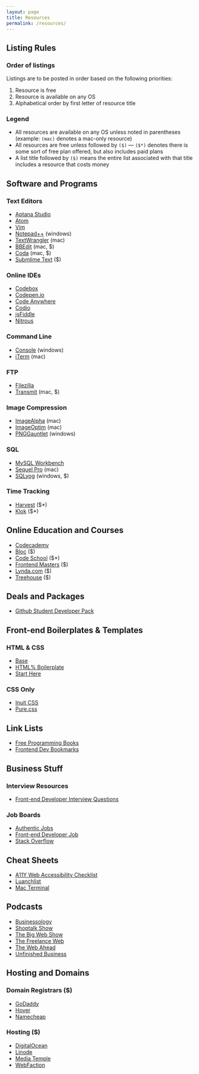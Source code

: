 ```yaml
---
layout: page
title: Resources
permalink: /resources/
---
```


## Listing Rules

### Order of listings

Listings are to be posted in order based on the following priorities:

1.  Resource is free
2.  Resource is available on any OS
3.  Alphabetical order by first letter of resource title

### Legend

- All resources are available on any OS unless noted in parentheses (example: `(mac)` denotes a mac-only resource)
- All resources are free unless followed by `($)` — `($*)` denotes there is some sort of free plan offered, but also includes paid plans
- A list title followed by `($)` means the entire list associated with that title includes a resource that costs money

## Software and Programs

### Text Editors

- [Aptana Studio](http://www.aptana.com/)
- [Atom](https://atom.io/)
- [Vim](http://www.vim.org/download.php)
- [Notepad++](http://notepad-plus-plus.org/) (windows)
- [TextWrangler](http://www.barebones.com/products/textwrangler/) (mac)
- [BBEdit](http://www.barebones.com/products/bbedit/) (mac, $)
- [Coda](https://panic.com/coda/) (mac, $)
- [Submlime Text](http://sublimetext.com) ($)

### Online IDEs

- [Codebox](https://www.codebox.io/)
- [Codepen.io](http://codepen.io)
- [Code Anywhere](https://codeanywhere.com/)
- [Codio](https://codio.com/)
- [jsFiddle](http://jsfiddle.net/)
- [Nitrous](https://www.nitrous.io/)

### Command Line

- [Console](http://sourceforge.net/projects/console/) (windows)
- [iTerm](http://iterm2.com/) (mac)

### FTP

- [Filezilla](https://filezilla-project.org/)
- [Transmit](http://panic.com/transmit/) (mac, $)

### Image Compression

- [ImageAlpha](http://pngmini.com/) (mac)
- [ImageOptim](https://imageoptim.com/) (mac)
- [PNGGauntlet](http://pnggauntlet.com/) (windows)

### SQL

- [MySQL Workbench](http://www.mysql.com/products/workbench/)
- [Sequel Pro](http://www.sequelpro.com/) (mac)
- [SQLyog](https://www.webyog.com/product/sqlyog) (windows, $)

### Time Tracking

- [Harvest](https://www.getharvest.com/) ($*)
- [Klok](http://getklok.com/) ($*)

## Online Education and Courses

- [Codecademy](http://www.codecademy.com/)
- [Bloc](https://www.bloc.io/frontend-development-bootcamp) ($)
- [Code School](https://www.codeschool.com/) ($*)
- [Frontend Masters](https://frontendmasters.com/) ($)
- [Lynda.com](http://www.lynda.com/) ($)
- [Treehouse](http://teamtreehouse.com/) ($)

## Deals and Packages

- [Github Student Developer Pack](https://education.github.com/pack)

## Front-end Boilerplates & Templates

### HTML & CSS

- [Base](http://base.webknit.co.uk/)
- [HTML% Boilerplate](https://html5boilerplate.com/)
- [Start Here](https://github.com/poopsplat/starthere)

### CSS Only

- [Inuit CSS](https://github.com/inuitcss)
- [Pure.css](http://purecss.io/)

## Link Lists

- [Free Programming Books](https://github.com/vhf/free-programming-books)
- [Frontend Dev Bookmarks](https://github.com/dypsilon/frontend-dev-bookmarks)

## Business Stuff

### Interview Resources

- [Front-end Developer Interview Questions](https://github.com/h5bp/Front-end-Developer-Interview-Questions)

### Job Boards

- [Authentic Jobs](http://www.authenticjobs.com/#category=4)
- [Front-end Developer Job](http://frontenddeveloperjob.com/)
- [Stack Overflow](http://careers.stackoverflow.com/jobs/tag/frontend)

## Cheat Sheets

- [A11Y Web Accessibility Checklist](http://a11yproject.com/checklist.html)
- [Luanchlist](https://github.com/poopsplat/launchlist)
- [Mac Terminal](https://github.com/0nn0/terminal-mac-cheatsheet)

## Podcasts

- [Businessology](http://www.businessology.biz/)
- [Shoptalk Show](http://shoptalkshow.com)
- [The Big Web Show](http://5by5.tv/bigwebshow)
- [The Freelance Web](http://www.thefreelanceweb.com/)
- [The Web Ahead](http://5by5.tv/webahead)
- [Unfinished Business](http://unfinished.bz/)

## Hosting and Domains

### Domain Registrars ($)

- [GoDaddy](http://godaddy.com)
- [Hover](http://hover.com)
- [Namecheap](http://namecheap.com)

### Hosting ($)

- [DigitalOcean](https://www.digitalocean.com/)
- [Linode](https://www.linode.com/)
- [Media Temple](http://mediatemple.net/)
- [WebFaction](https://www.webfaction.com/)
